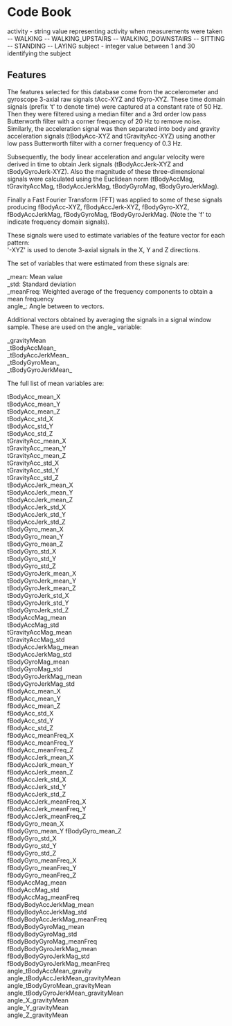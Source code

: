# Code Book

activity - string value representing activity when measurements were taken
-- WALKING
-- WALKING_UPSTAIRS
-- WALKING_DOWNSTAIRS
-- SITTING
-- STANDING
-- LAYING
subject - integer value between 1 and 30 identifying the subject

## Features
 

The features selected for this database come from the accelerometer and gyroscope 3-axial raw signals tAcc-XYZ and tGyro-XYZ. These time domain signals (prefix 't' to denote time) were captured at a constant rate of 50 Hz. Then they were filtered using a median filter and a 3rd order low pass Butterworth filter with a corner frequency of 20 Hz to remove noise. Similarly, the acceleration signal was then separated into body and gravity acceleration signals (tBodyAcc-XYZ and tGravityAcc-XYZ) using another low pass Butterworth filter with a corner frequency of 0.3 Hz. 
  
  
Subsequently, the body linear acceleration and angular velocity were derived in time to obtain Jerk signals (tBodyAccJerk-XYZ and tBodyGyroJerk-XYZ). Also the magnitude of these three-dimensional signals were calculated using the Euclidean norm (tBodyAccMag, tGravityAccMag, tBodyAccJerkMag, tBodyGyroMag, tBodyGyroJerkMag). 
  
Finally a Fast Fourier Transform (FFT) was applied to some of these signals producing fBodyAcc-XYZ, fBodyAccJerk-XYZ, fBodyGyro-XYZ, fBodyAccJerkMag, fBodyGyroMag, fBodyGyroJerkMag. (Note the 'f' to indicate frequency domain signals). 
  
These signals were used to estimate variables of the feature vector for each pattern:  
'-XYZ' is used to denote 3-axial signals in the X, Y and Z directions.

  
The set of variables that were estimated from these signals are: 
  
\_mean: Mean value  
\_std: Standard deviation  
\_meanFreq: Weighted average of the frequency components to obtain a mean frequency  
angle_: Angle between to vectors.  

Additional vectors obtained by averaging the signals in a signal window sample. These are used on the angle_ variable:  
  
\_gravityMean  
\_tBodyAccMean\_  
\_tBodyAccJerkMean\_  
\_tBodyGyroMean\_  
\_tBodyGyroJerkMean\_  
  
The full list of mean variables are:    
  
tBodyAcc_mean_X   
tBodyAcc_mean_Y  
tBodyAcc_mean_Z  
tBodyAcc_std_X                        
tBodyAcc_std_Y                        
tBodyAcc_std_Z                       
tGravityAcc_mean_X                    
tGravityAcc_mean_Y                   
tGravityAcc_mean_Z  
tGravityAcc_std_X  
tGravityAcc_std_Y  
tGravityAcc_std_Z                    
tBodyAccJerk_mean_X  
tBodyAccJerk_mean_Y                  
tBodyAccJerk_mean_Z   
tBodyAccJerk_std_X                   
tBodyAccJerk_std_Y                    
tBodyAccJerk_std_Z                 
tBodyGyro_mean_X                    
tBodyGyro_mean_Y                   
tBodyGyro_mean_Z                    
tBodyGyro_std_X                    
tBodyGyro_std_Y                     
tBodyGyro_std_Z                    
tBodyGyroJerk_mean_X  
tBodyGyroJerk_mean_Y               
tBodyGyroJerk_mean_Z  
tBodyGyroJerk_std_X              
tBodyGyroJerk_std_Y  
tBodyGyroJerk_std_Z                 
tBodyAccMag_mean                    
tBodyAccMag_std                    
tGravityAccMag_mean  
tGravityAccMag_std                 
tBodyAccJerkMag_mean                 
tBodyAccJerkMag_std                
tBodyGyroMag_mean                   
tBodyGyroMag_std                   
tBodyGyroJerkMag_mean                
tBodyGyroJerkMag_std               
fBodyAcc_mean_X                     
fBodyAcc_mean_Y                    
fBodyAcc_mean_Z  
fBodyAcc_std_X                     
fBodyAcc_std_Y                      
fBodyAcc_std_Z                     
fBodyAcc_meanFreq_X                   
fBodyAcc_meanFreq_Y                
fBodyAcc_meanFreq_Z                
fBodyAccJerk_mean_X               
fBodyAccJerk_mean_Y                 
fBodyAccJerk_mean_Z               
fBodyAccJerk_std_X  
fBodyAccJerk_std_Y                
fBodyAccJerk_std_Z  
fBodyAccJerk_meanFreq_X             
fBodyAccJerk_meanFreq_Y  
fBodyAccJerk_meanFreq_Z             
fBodyGyro_mean_X                   
fBodyGyro_mean_Y
fBodyGyro_mean_Z                    
fBodyGyro_std_X                    
fBodyGyro_std_Y                     
fBodyGyro_std_Z                    
fBodyGyro_meanFreq_X  
fBodyGyro_meanFreq_Y  
fBodyGyro_meanFreq_Z                
fBodyAccMag_mean                   
fBodyAccMag_std                     
fBodyAccMag_meanFreq                  
fBodyBodyAccJerkMag_mean              
fBodyBodyAccJerkMag_std            
fBodyBodyAccJerkMag_meanFreq         
fBodyBodyGyroMag_mean             
fBodyBodyGyroMag_std  
fBodyBodyGyroMag_meanFreq         
fBodyBodyGyroJerkMag_mean  
fBodyBodyGyroJerkMag_std          
fBodyBodyGyroJerkMag_meanFreq         
angle_tBodyAccMean_gravity  
angle_tBodyAccJerkMean_gravityMean  
angle_tBodyGyroMean_gravityMean   
angle_tBodyGyroJerkMean_gravityMean  
angle_X_gravityMean  
angle_Y_gravityMean  
angle_Z_gravityMean     

